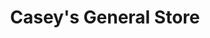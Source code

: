 ---
title: "Casey's General Store"
url: /muskogee/caseys-general-store-chandler-road/
shop: Lebensmittel
---
